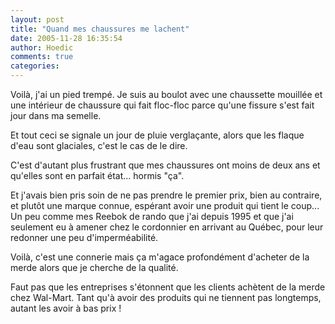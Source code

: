 ```yaml
---
layout: post
title: "Quand mes chaussures me lachent"
date: 2005-11-28 16:35:54
author: Hoedic
comments: true
categories: 
---
```



Voilà, j'ai un pied trempé. Je suis au boulot avec une chaussette mouillée et une intérieur de chaussure qui fait floc-floc parce qu'une fissure s'est fait jour dans ma semelle.

Et tout ceci se signale un jour de pluie verglaçante, alors que les flaque d'eau sont glaciales, c'est le cas de le dire.

C'est d'autant plus frustrant que mes chaussures ont moins de deux ans et qu'elles sont en parfait état... hormis "ça".

Et j'avais bien pris soin de ne pas prendre le premier prix, bien au contraire, et plutôt une marque connue, espérant avoir une produit qui tient le coup... Un peu comme mes Reebok de rando que j'ai depuis 1995 et que j'ai seulement eu à amener chez le cordonnier en arrivant au Québec, pour leur redonner une peu d'imperméabilité.

Voilà, c'est une connerie mais ça m'agace profondément d'acheter de la merde alors que je cherche de la qualité. 

Faut pas que les entreprises s'étonnent que les clients achètent de la merde chez Wal-Mart. Tant qu'à avoir des produits qui ne tiennent pas longtemps, autant les avoir à bas prix !